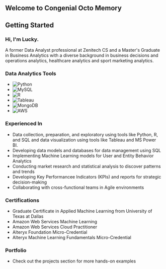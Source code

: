 ## Welcome to Congenial Octo Memory

## Getting Started
### Hi, I'm Lucky.

A former Data Analyst professional at Zenitech CS and a Master's Graduate in Business Analytics with a diverse background in business decisions and operations analytics, healthcare analytics and sport marketing analytics.

### Data Analytics Tools
- ![Python](https://img.shields.io/badge/-Python-FFD700?style=flat-suqare&logo=python&logoColor=white)
- ![MySQL](https://img.shields.io/badge/-MySQL-4479A1?style=flat-square&logo=mysql&logoColor=white)
- ![R](https://img.shields.io/badge/-R-2496ED?style=flat-square&logo=r&logoColor=white)
- ![Tableau](https://img.shields.io/badge/-Tableau-CC6699?style=flat-square&logo=tableau&logoColor=white)
- ![MongoDB](https://img.shields.io/badge/-MongoDB-47A248?style=flat-square&logo=mongodb&logoColor=white)
- ![AWS](https://img.shields.io/badge/-AWS-232F3E?style=flat-square&logo=amazonwebservices&Color=white)

### Experienced In
- Data collection, preparation, and exploratory using tools like Python, R, and SQL and data visualization using tools like Tableau and MS Power BI.
- Developing data models and databases for data management using SQL
- Implementing Machine Learning models for User and Entity Behavior Analytics
- Conducting market research and statistical analysis to discover patterns and trends
- Developing Key Performancee Indicators (KPIs) and reports for strategic decision-making
- Collaborating with cross-functional teams in Agile environments
  
### Certifications
- Graduate Certificate in Applied Machine Learning from University of Texas at Dallas
- Amazon Web Services Machine Learning
- Amazon Web Services Cloud Practitioner
- Alteryx Foundation Micro-Credential
- Alteryx Machine Learning Fundamentals Micro-Credential


### Portfolio
- Check out the projects section for more hands-on examples

